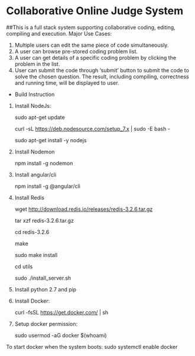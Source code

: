 # Collaborative Online Judge System
##This is a full stack system supporting collaborative coding, editing, compiling and execution.
Major Use Cases:
1. Multiple users can edit the same piece of code simultaneously.
2. A user can browse pre-stored coding problem list.
3. A user can get details of a specific coding problem by clicking the problem in the list.
4. User can submit the code through ‘submit’ button to submit the code to solve the chosen question. The result, including 
compiling, correctness and running time, will be displayed to user.


* Build Instruction
 1. Install NodeJs:

    sudo apt-get update

    curl -sL https://deb.nodesource.com/setup_7.x | sudo -E bash -

    sudo apt-get install -y nodejs

 2. Install Nodemon

    npm install -g nodemon

 4. Install angular/cli

    npm install -g @angular/cli

 5. Install Redis

    wget http://download.redis.io/releases/redis-3.2.6.tar.gz

    tar xzf redis-3.2.6.tar.gz

    cd redis-3.2.6

    make

    sudo make install

    cd utils

    sudo ./install_server.sh


 6. Install python 2.7 and pip

 7. Install Docker: 

    curl -fsSL https://get.docker.com/ | sh

 8. Setup docker permission: 

    sudo usermod -aG docker $(whoami)

   To start docker when the system boots: sudo systemctl enable docker

